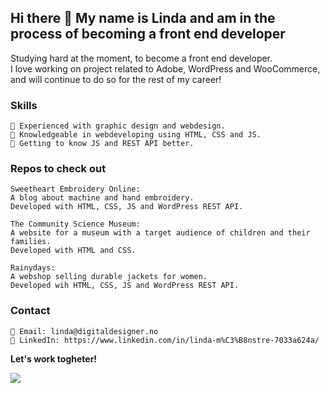 ## Hi there 👋 My name is Linda and am in the process of becoming a front end developer

Studying hard at the moment, to become a front end developer.  
I love working on project related to Adobe, WordPress and WooCommerce, and will continue to do so for the rest of my career!

### Skills

    🔲 Experienced with graphic design and webdesign.
    🔲 Knowledgeable in webdeveloping using HTML, CSS and JS.
    🔲 Getting to know JS and REST API better.

### Repos to check out

    Sweetheart Embroidery Online:
    A blog about machine and hand embroidery.
    Developed with HTML, CSS, JS and WordPress REST API.

    The Community Science Museum:
    A website for a museum with a target audience of children and their families.
    Developed with HTML and CSS.

    Rainydays:
    A webshop selling durable jackets for women.
    Developed wih HTML, CSS, JS and WordPress REST API.

### Contact

    📧 Email: linda@digitaldesigner.no
    🔗 LinkedIn: https://www.linkedin.com/in/linda-m%C3%B8nstre-7033a624a/

**Let's work togheter!**

<img src="https://images.unsplash.com/photo-1646182967622-5598bc2d3a5b?ixlib=rb-4.0.3&ixid=M3wxMjA3fDB8MHxwaG90by1wYWdlfHx8fGVufDB8fHx8fA%3D%3D&auto=format&fit=crop&w=1470&q=80">
